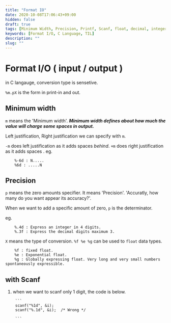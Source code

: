 ```yaml
---
title: "Format IO"
date: 2020-10-08T17:06:43+09:00
hidden: false
draft: true
tags: [Minimum Width, Precision, Printf, Scanf, float, decimal, integer]
keywords: [Format I/O, C Language, TIL]
description: ""
slug: ""
---
```


# Format I/O ( input / output )
in C langauge, conversion type is sensetive.

`%m.pX` is the form in print-in and out.

## Minimum width

`m` means the 'Minimum width'. ***Minimum width defines about how much the value will charge some spaces in output.***

Left justification, Right justification we can specify with `m`.

`-m` does left justification as it adds spaces *behind*.
`+m` does right justification as it adds spaces .
eg.

        %-6d : N.....
        %6d : .....N

## Precision

`p` means the zero amounts specifier. It means 'Precision'. 'Accuratly, how many do you want appear its accuracy?'.

When we want to add a specific amount of zero, `p` is the determinator.

eg.

        %.4d : Express an integer in 4 digits.
        %.3f : Express the decimal digits maximum 3.


`X` means the type of conversion. `%f %e %g` can be used to `float` data types.

        %f : fixed float.
        %e : Exponential float.
        %g : Globally expressing float. Very long and very small numbers spontaneously expressible.


## with Scanf 

1. when we want to scanf only 1 digit, the code is below.

        ```
        scanf("%1d", &i);
        scanf("%.1d", &i);  /* Wrong */

        ```



